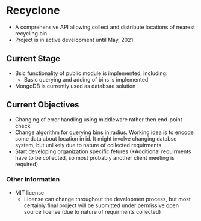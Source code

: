 # Recyclone
- A comprehensive API allowing collect and distribute locations of nearest recycling bin
- Project is in active development until May, 2021

## Current Stage
- Bsic functionality of public module is implemented, including:
    - Basic querying and adding of bins is implemented
- MongoDB is currently used as databsae solution

## Current Objectives
- Changing of error handling using middleware rather then end-point check
- Change algorithm for querying bins in radius. Working idea is to encode some data about location in id. It might involve changing databse system, but unlikely due to nature of collected requirments
- Start developing organization specific fetures (*Additional requirments have to be collected, so most probably another client meeting is required)

### Other information
- MIT license
    - License can change throughout the developmen process, but most certainly final project will be submitted under permissive open source license (due to nature of requirments collected)
